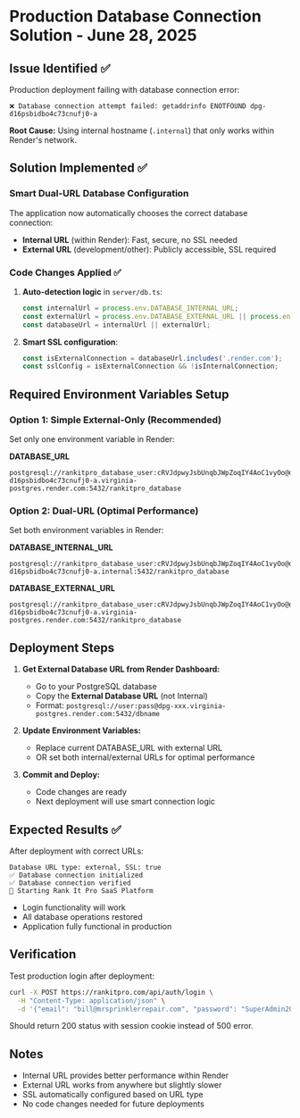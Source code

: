 # Production Database Connection Solution - June 28, 2025

## Issue Identified ✅

Production deployment failing with database connection error:
```
❌ Database connection attempt failed: getaddrinfo ENOTFOUND dpg-d16psbidbo4c73cnufj0-a
```

**Root Cause:** Using internal hostname (`.internal`) that only works within Render's network.

## Solution Implemented ✅

### Smart Dual-URL Database Configuration

The application now automatically chooses the correct database connection:

- **Internal URL** (within Render): Fast, secure, no SSL needed
- **External URL** (development/other): Publicly accessible, SSL required

### Code Changes Applied ✅

1. **Auto-detection logic** in `server/db.ts`:
   ```javascript
   const internalUrl = process.env.DATABASE_INTERNAL_URL;
   const externalUrl = process.env.DATABASE_EXTERNAL_URL || process.env.DATABASE_URL;
   const databaseUrl = internalUrl || externalUrl;
   ```

2. **Smart SSL configuration**:
   ```javascript
   const isExternalConnection = databaseUrl.includes('.render.com');
   const sslConfig = isExternalConnection && !isInternalConnection;
   ```

## Required Environment Variables Setup

### Option 1: Simple External-Only (Recommended)

Set only one environment variable in Render:

**DATABASE_URL**
```
postgresql://rankitpro_database_user:cRVJdpwyJsbUnqbJWpZoqIY4AoC1vyOo@dpg-d16psbidbo4c73cnufj0-a.virginia-postgres.render.com:5432/rankitpro_database
```

### Option 2: Dual-URL (Optimal Performance)

Set both environment variables in Render:

**DATABASE_INTERNAL_URL**
```
postgresql://rankitpro_database_user:cRVJdpwyJsbUnqbJWpZoqIY4AoC1vyOo@dpg-d16psbidbo4c73cnufj0-a.internal:5432/rankitpro_database
```

**DATABASE_EXTERNAL_URL**
```
postgresql://rankitpro_database_user:cRVJdpwyJsbUnqbJWpZoqIY4AoC1vyOo@dpg-d16psbidbo4c73cnufj0-a.virginia-postgres.render.com:5432/rankitpro_database
```

## Deployment Steps

1. **Get External Database URL from Render Dashboard:**
   - Go to your PostgreSQL database
   - Copy the **External Database URL** (not Internal)
   - Format: `postgresql://user:pass@dpg-xxx.virginia-postgres.render.com:5432/dbname`

2. **Update Environment Variables:**
   - Replace current DATABASE_URL with external URL
   - OR set both internal/external URLs for optimal performance

3. **Commit and Deploy:**
   - Code changes are ready
   - Next deployment will use smart connection logic

## Expected Results ✅

After deployment with correct URLs:

```
Database URL type: external, SSL: true
✅ Database connection initialized
✅ Database connection verified
🚀 Starting Rank It Pro SaaS Platform
```

- Login functionality will work
- All database operations restored
- Application fully functional in production

## Verification

Test production login after deployment:
```bash
curl -X POST https://rankitpro.com/api/auth/login \
  -H "Content-Type: application/json" \
  -d '{"email": "bill@mrsprinklerrepair.com", "password": "SuperAdmin2025!"}'
```

Should return 200 status with session cookie instead of 500 error.

## Notes

- Internal URL provides better performance within Render
- External URL works from anywhere but slightly slower
- SSL automatically configured based on URL type
- No code changes needed for future deployments